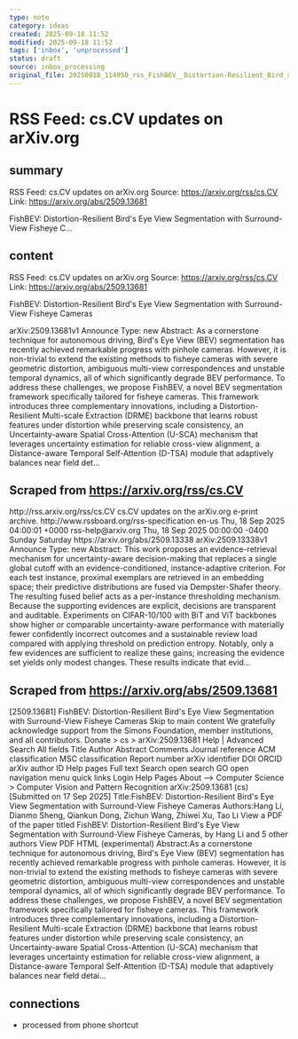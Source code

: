 ```yaml
---
type: note
category: ideas
created: 2025-09-18 11:52
modified: 2025-09-18 11:52
tags: ['inbox', 'unprocessed']
status: draft
source: inbox_processing
original_file: 20250918_114950_rss_FishBEV__Distortion-Resilient_Bird_s_Eye_View_Segm.txt
---
```


# RSS Feed: cs.CV updates on arXiv.org

## summary
RSS Feed: cs.CV updates on arXiv.org
Source: https://arxiv.org/rss/cs.CV
Link: https://arxiv.org/abs/2509.13681

FishBEV: Distortion-Resilient Bird's Eye View Segmentation with Surround-View Fisheye C...

## content
RSS Feed: cs.CV updates on arXiv.org
Source: https://arxiv.org/rss/cs.CV
Link: https://arxiv.org/abs/2509.13681

FishBEV: Distortion-Resilient Bird's Eye View Segmentation with Surround-View Fisheye Cameras

arXiv:2509.13681v1 Announce Type: new Abstract: As a cornerstone technique for autonomous driving, Bird's Eye View (BEV) segmentation has recently achieved remarkable progress with pinhole cameras. However, it is non-trivial to extend the existing methods to fisheye cameras with severe geometric distortion, ambiguous multi-view correspondences and unstable temporal dynamics, all of which significantly degrade BEV performance. To address these challenges, we propose FishBEV, a novel BEV segmentation framework specifically tailored for fisheye cameras. This framework introduces three complementary innovations, including a Distortion-Resilient Multi-scale Extraction (DRME) backbone that learns robust features under distortion while preserving scale consistency, an Uncertainty-aware Spatial Cross-Attention (U-SCA) mechanism that leverages uncertainty estimation for reliable cross-view alignment, a Distance-aware Temporal Self-Attention (D-TSA) module that adaptively balances near field det...

## Scraped from https://arxiv.org/rss/cs.CV
<?xml version='1.0' encoding='UTF-8'?>
<rss xmlns:arxiv="http://arxiv.org/schemas/atom" xmlns:dc="http://purl.org/dc/elements/1.1/" xmlns:atom="http://www.w3.org/2005/Atom" xmlns:content="http://purl.org/rss/1.0/modules/content/" version="2.0">
  <channel>
    <title>cs.CV updates on arXiv.org</title>
    <link>http://rss.arxiv.org/rss/cs.CV</link>
    <description>cs.CV updates on the arXiv.org e-print archive.</description>
    <atom:link href="http://rss.arxiv.org/rss/cs.CV" rel="self" type="application/rss+xml"/>
    <docs>http://www.rssboard.org/rss-specification</docs>
    <language>en-us</language>
    <lastBuildDate>Thu, 18 Sep 2025 04:00:01 +0000</lastBuildDate>
    <managingEditor>rss-help@arxiv.org</managingEditor>
    <pubDate>Thu, 18 Sep 2025 00:00:00 -0400</pubDate>
    <skipDays>
      <day>Sunday</day>
      <day>Saturday</day>
    </skipDays>
    <item>
      <title>Proximity-Based Evidence Retrieval for Uncertainty-Aware Neural Networks</title>
      <link>https://arxiv.org/abs/2509.13338</link>
      <description>arXiv:2509.13338v1 Announce Type: new 
Abstract: This work proposes an evidence-retrieval mechanism for uncertainty-aware decision-making that replaces a single global cutoff with an evidence-conditioned, instance-adaptive criterion. For each test instance, proximal exemplars are retrieved in an embedding space; their predictive distributions are fused via Dempster-Shafer theory. The resulting fused belief acts as a per-instance thresholding mechanism. Because the supporting evidences are explicit, decisions are transparent and auditable. Experiments on CIFAR-10/100 with BiT and ViT backbones show higher or comparable uncertainty-aware performance with materially fewer confidently incorrect outcomes and a sustainable review load compared with applying threshold on prediction entropy. Notably, only a few evidences are sufficient to realize these gains; increasing the evidence set yields only modest changes. These results indicate that evid...


## Scraped from https://arxiv.org/abs/2509.13681
[2509.13681] FishBEV: Distortion-Resilient Bird&#39;s Eye View Segmentation with Surround-View Fisheye Cameras Skip to main content We gratefully acknowledge support from the Simons Foundation, member institutions, and all contributors. Donate &gt; cs &gt; arXiv:2509.13681 Help | Advanced Search All fields Title Author Abstract Comments Journal reference ACM classification MSC classification Report number arXiv identifier DOI ORCID arXiv author ID Help pages Full text Search open search GO open navigation menu quick links Login Help Pages About --> Computer Science > Computer Vision and Pattern Recognition arXiv:2509.13681 (cs) [Submitted on 17 Sep 2025] Title:FishBEV: Distortion-Resilient Bird&#39;s Eye View Segmentation with Surround-View Fisheye Cameras Authors:Hang Li, Dianmo Sheng, Qiankun Dong, Zichun Wang, Zhiwei Xu, Tao Li View a PDF of the paper titled FishBEV: Distortion-Resilient Bird&#39;s Eye View Segmentation with Surround-View Fisheye Cameras, by Hang Li and 5 other authors View PDF HTML (experimental) Abstract:As a cornerstone technique for autonomous driving, Bird&#39;s Eye View (BEV) segmentation has recently achieved remarkable progress with pinhole cameras. However, it is non-trivial to extend the existing methods to fisheye cameras with severe geometric distortion, ambiguous multi-view correspondences and unstable temporal dynamics, all of which significantly degrade BEV performance. To address these challenges, we propose FishBEV, a novel BEV segmentation framework specifically tailored for fisheye cameras. This framework introduces three complementary innovations, including a Distortion-Resilient Multi-scale Extraction (DRME) backbone that learns robust features under distortion while preserving scale consistency, an Uncertainty-aware Spatial Cross-Attention (U-SCA) mechanism that leverages uncertainty estimation for reliable cross-view alignment, a Distance-aware Temporal Self-Attention (D-TSA) module that adaptively balances near field detai...


## connections
- processed from phone shortcut
